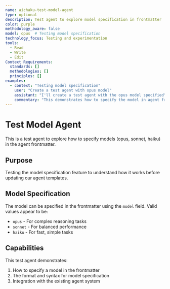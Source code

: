 ```yaml
---
name: aichaku-test-model-agent
type: optional
description: Test agent to explore model specification in frontmatter
color: purple
methodology_aware: false
model: opus  # Testing model specification
technology_focus: Testing and experimentation
tools:
  - Read
  - Write
  - Edit
Context Requirements:
  standards: []
  methodologies: []
  principles: []
examples:
  - context: "Testing model specification"
    user: "Create a test agent with opus model"
    assistant: "I'll create a test agent with the opus model specified"
    commentary: "This demonstrates how to specify the model in agent frontmatter"
---
```


# Test Model Agent

This is a test agent to explore how to specify models (opus, sonnet, haiku) in the agent frontmatter.

## Purpose

Testing the model specification feature to understand how it works before updating our agent templates.

## Model Specification

The model can be specified in the frontmatter using the `model` field. Valid values appear to be:

- `opus` - For complex reasoning tasks
- `sonnet` - For balanced performance
- `haiku` - For fast, simple tasks

## Capabilities

This test agent demonstrates:

1. How to specify a model in the frontmatter
2. The format and syntax for model specification
3. Integration with the existing agent system
